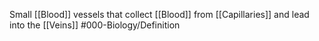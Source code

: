Small [[Blood]] vessels that collect [[Blood]] from [[Capillaries]] and lead into the [[Veins]]
#000-Biology/Definition 